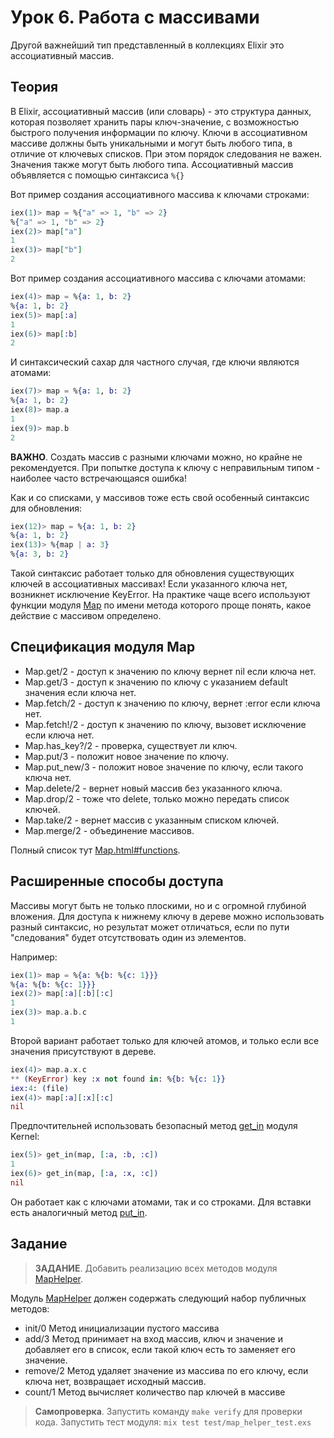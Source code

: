 # Урок 6. Работа с массивами

Другой важнейший тип представленный в коллекциях Elixir это ассоциативный массив.

## Теория

В Elixir, ассоциативный массив (или словарь) - это структура данных, которая позволяет хранить пары ключ-значение, с возможностью быстрого получения информации по ключу.
Ключи в ассоциативном массиве должны быть уникальными и могут быть любого типа, в отличие от ключевых списков. При этом порядок следования не важен.
Значения также могут быть любого типа.
Ассоциативный массив объявляется с помощью синтаксиса `%{}`

Вот пример создания ассоциативного массива к ключами строками:

```elixir
iex(1)> map = %{"a" => 1, "b" => 2}
%{"a" => 1, "b" => 2}
iex(2)> map["a"]
1
iex(3)> map["b"]
2
```

Вот пример создания ассоциативного массива с ключами атомами:

```elixir
iex(4)> map = %{a: 1, b: 2}
%{a: 1, b: 2}
iex(5)> map[:a]
1
iex(6)> map[:b]
2
```

И синтаксический сахар для частного случая, где ключи являются атомами:

```elixir
iex(7)> map = %{a: 1, b: 2}
%{a: 1, b: 2}
iex(8)> map.a
1
iex(9)> map.b
2
```

**ВАЖНО**. Создать массив с разными ключами можно, но крайне не рекомендуется. При попытке доступа к ключу с неправильным типом - наиболее часто встречающаяся ошибка!

Как и со списками, у массивов тоже есть свой особенный синтаксис для обновления:

```elixir
iex(12)> map = %{a: 1, b: 2}
%{a: 1, b: 2}
iex(13)> %{map | a: 3}
%{a: 3, b: 2}
```
Такой синтаксис работает только для обновления существующих ключей в ассоциативных массивах! Если указанного ключа нет, возникнет исключение KeyError.
На практике чаще всего используют функции модуля [Map](https://hexdocs.pm/elixir/Map.html) по имени метода которого проще понять, какое действие с массивом определено.

## Спецификация модуля Map

 - Map.get/2 - доступ к значению по ключу вернет nil если ключа нет.
 - Map.get/3 - доступ к значению по ключу с указанием default значения если ключа нет.
 - Map.fetch/2 - доступ к значению по ключу, вернет :error если ключа нет.
 - Map.fetch!/2 - доступ к значению по ключу, вызовет исключение если ключа нет.
 - Map.has_key?/2 - проверка, существует ли ключ.
 - Map.put/3 - положит новое значение по ключу.
 - Map.put_new/3 - положит новое значение по ключу, если такого ключа нет.
 - Map.delete/2 - вернет новый массив без указанного ключа.
 - Map.drop/2 - тоже что delete, только можно передать список ключей.
 - Map.take/2 - вернет массив с указанным списком ключей.
 - Map.merge/2 - объединение массивов.

Полный список тут [Map.html#functions](https://hexdocs.pm/elixir/Map.html#functions).

## Расширенные способы доступа 

Массивы могут быть не только плоскими, но и с огромной глубиной вложения. 
Для доступа к нижнему ключу в дереве можно использовать разный синтаксис, но результат может отличаться, если по пути "следования" будет отсутствовать один из элементов.

Например:
```elixir
iex(1)> map = %{a: %{b: %{c: 1}}}
%{a: %{b: %{c: 1}}}
iex(2)> map[:a][:b][:c]
1
iex(3)> map.a.b.c
1
```

Второй вариант работает только для ключей атомов, и только если все значения присутствуют в дереве.
```elixir
iex(4)> map.a.x.c
** (KeyError) key :x not found in: %{b: %{c: 1}}
iex:4: (file)
iex(4)> map[:a][:x][:c]
nil
```

Предпочтительней использовать безопасный метод [get_in](https://hexdocs.pm/elixir/Kernel.html#get_in/2) модуля Kernel:

```elixir
iex(5)> get_in(map, [:a, :b, :c])
1
iex(6)> get_in(map, [:a, :x, :c])
nil
```
Он работает как с ключами атомами, так и со строками.
Для вставки есть аналогичный метод [put_in](https://hexdocs.pm/elixir/Kernel.html#put_in/2).

## Задание

> **ЗАДАНИЕ**. Добавить реализацию всех методов модуля [MapHelper](../lib/map_helper.ex).

Модуль [MapHelper](../lib/map_helper.ex) должен содержать следующий набор публичных методов:
- init/0 Метод инициализации пустого массива
- add/3 Метод принимает на вход массив, ключ и значение и добавляет его в список, если такой ключ есть то заменяет его значение.
- remove/2 Метод удаляет значение из массива по его ключу, если ключа нет, возвращает исходный массив.
- count/1 Метод вычисляет количество пар ключей в массиве 

> **Самопроверка**. Запустить команду `make verify` для проверки кода.
> Запустить тест модуля: `mix test test/map_helper_test.exs`
